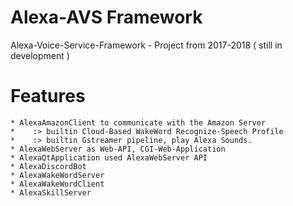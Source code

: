 # Alexa-AVS Framework
Alexa-Voice-Service-Framework - Project from 2017-2018 ( still in development )

# Features
    * AlexaAmazonClient to communicate with the Amazon Server
    *    :> builtin Cloud-Based WakeWord Recognize-Speech Profile 
    *    :> builtin Gstreamer pipeline, play Alexa Sounds.
    * AlexaWebServer as Web-API, CGI-Web-Application
    * AlexaQtApplication used AlexaWebServer API
    * AlexaDiscordBot
    * AlexaWakeWordServer
    * AlexaWakeWordClient
    * AlexaSkillServer
